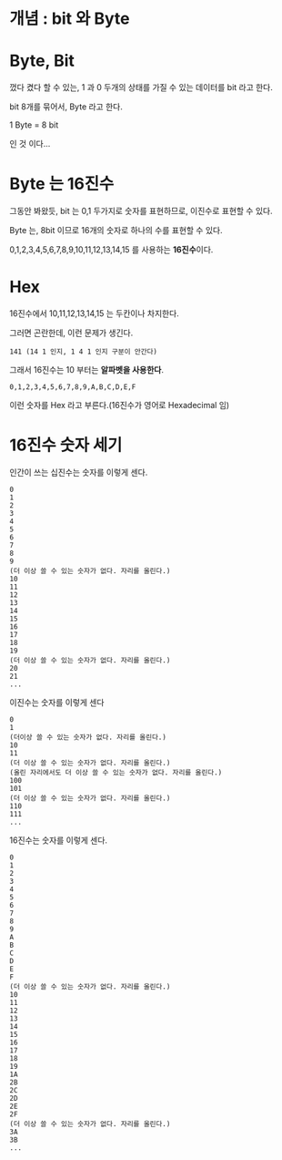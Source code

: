 # 개념 : bit 와 Byte

# Byte, Bit

껐다 켰다 할 수 있는, 1 과 0 두개의 상태를 가질 수 있는 데이터를 bit 라고 한다.

bit 8개를 묶어서, Byte 라고 한다.

1 Byte = 8 bit

인 것 이다…

# Byte 는 16진수

그동안 봐왔듯, bit 는 0,1 두가지로 숫자를 표현하므로, 이진수로 표현할 수 있다.

Byte 는, 8bit 이므로 16개의 숫자로 하나의 수를 표현할 수 있다.

0,1,2,3,4,5,6,7,8,9,10,11,12,13,14,15 를 사용하는 **16진수**이다.

# Hex

16진수에서 10,11,12,13,14,15 는 두칸이나 차지한다.

그러면 곤란한데, 이런 문제가 생긴다.

```
141 (14 1 인지, 1 4 1 인지 구분이 안간다)
```

그래서 16진수는 10 부터는 **알파벳을 사용한다**.

```
0,1,2,3,4,5,6,7,8,9,A,B,C,D,E,F
```

이런 숫자를 Hex 라고 부른다.(16진수가 영어로 Hexadecimal 임)

# 16진수 숫자 세기

인간이 쓰는 십진수는 숫자를 이렇게 센다.

```
0
1
2
3
4
5
6
7
8
9
(더 이상 쓸 수 있는 숫자가 없다. 자리를 올린다.)
10
11
12
13
14
15
16
17
18
19
(더 이상 쓸 수 있는 숫자가 없다. 자리를 올린다.)
20
21
...
```

이진수는 숫자를 이렇게 센다

```
0
1
(더이상 쓸 수 있는 숫자가 없다. 자리를 올린다.)
10
11
(더 이상 쓸 수 있는 숫자가 없다. 자리를 올린다.)
(올린 자리에서도 더 이상 쓸 수 있는 숫자가 없다. 자리를 올린다.)
100
101
(더 이상 쓸 수 있는 숫자가 없다. 자리를 올린다.)
110
111
...
```

16진수는 숫자를 이렇게 센다.

```
0
1
2
3
4
5
6
7
8
9
A
B
C
D
E
F
(더 이상 쓸 수 있는 숫자가 없다. 자리를 올린다.)
10
11
12
13
14
15
16
17
18
19
1A
2B
2C
2D
2E
2F
(더 이상 쓸 수 있는 숫자가 없다. 자리를 올린다.)
3A
3B
...
```